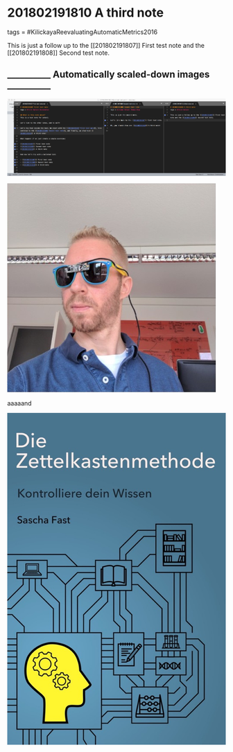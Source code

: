 # 201802191810 A third note
tags = #KilickayaReevaluatingAutomaticMetrics2016

This is just a follow up to the [[201802191807]] First test note and the [[201802191808]] Second test note.

## __________ Automatically scaled-down images __________

![Image LARGE](img/zettelkasten.png)

![Image 1](img/rene_shades.png)

aaaaand

![image 2](img/zettelkasten-book-de.jpg)

